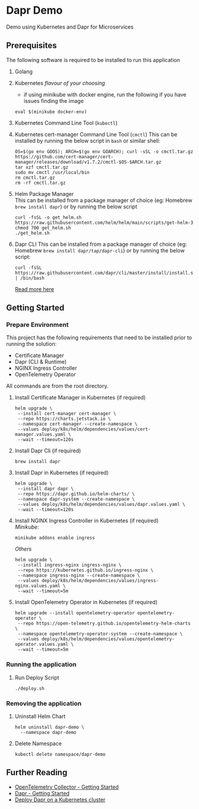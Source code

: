 # Dapr Demo

Demo using Kubernetes and Dapr for Microservices

## Prerequisites

The following software is required to be installed to run this application

1. Golang
2. Kubernetes _flavour of your choosing_
   - if using minikube with docker engine, run the following if you have issues finding the image
   ```shell
   eval $(minikube docker-env)
   ```
   
3. Kubernetes Command Line Tool (`kubectl`)
4. Kubernetes cert-manager Command Line Tool (`cmctl`)
   This can be installed by running the below script in `bash` or similar shell:
   ```shell
   OS=$(go env GOOS); ARCH=$(go env GOARCH); curl -sSL -o cmctl.tar.gz https://github.com/cert-manager/cert-manager/releases/download/v1.7.2/cmctl-$OS-$ARCH.tar.gz
   tar xzf cmctl.tar.gz
   sudo mv cmctl /usr/local/bin
   rm cmctl.tar.gz
   rm -rf cmctl.tar.gz
   ```
5. Helm Package Manager  
   This can be installed from a package manager of choice (eg: Homebrew `brew install dapr`)
   or by running the below script
   ```shell
   curl -fsSL -o get_helm.sh https://raw.githubusercontent.com/helm/helm/main/scripts/get-helm-3
   chmod 700 get_helm.sh
   ./get_helm.sh
   ```
6. Dapr CLI
   This can be installed from a package manager of choice (eg: Homebrew `brew install dapr/tap/dapr-cli`)
   or by running the below script:
   ```shell
   curl -fsSL https://raw.githubusercontent.com/dapr/cli/master/install/install.sh | /bin/bash
   ```
   [Read more here](https://docs.dapr.io/getting-started/install-dapr-cli/)


## Getting Started

### Prepare Environment

This project has the following requirements that need to be installed prior to running the solution:
- Certificate Manager
- Dapr (CLI & Runtime)
- NGINX Ingress Controller
- OpenTelemetry Operator

All commands are from the root directory.

1. Install Certificate Manager in Kubernetes (if required)
   ```shell
   helm upgrade \
    --install cert-manager cert-manager \
    --repo https://charts.jetstack.io \
    --namespace cert-manager --create-namespace \
    --values deploy/k8s/helm/dependencies/values/cert-manager.values.yaml \
    --wait --timeout=120s
   ```
2. Install Dapr Cli (if required)
   ```shell
   brew install dapr
   ```
3. Install Dapr in Kubernetes (if required)
   ```shell
   helm upgrade \
    --install dapr dapr \
    --repo https://dapr.github.io/helm-charts/ \
    --namespace dapr-system --create-namespace \
    --values deploy/k8s/helm/dependencies/values/dapr.values.yaml \
    --wait --timeout=120s
   ```
4. Install NGINX Ingress Controller in Kubernetes (if required)  
   _Minikube:_
   ```shell
   minikube addons enable ingress
   ```
   _Others_
   ```shell
   helm upgrade \
    --install ingress-nginx ingress-nginx \
    --repo https://kubernetes.github.io/ingress-nginx \
    --namespace ingress-nginx --create-namespace \
    --values deploy/k8s/helm/dependencies/values/ingress-nginx.values.yaml \
    --wait --timeout=5m
   ```
5. Install OpenTelemetry Operator in Kubernetes (if required)
   ```shell
   helm upgrade --install opentelemetry-operator opentelemetry-operator \
    --repo https://open-telemetry.github.io/opentelemetry-helm-charts \
    --namespace opentelemetry-operator-system --create-namespace \
    --values deploy/k8s/helm/dependencies/values/opentelemetry-operator.values.yaml \
    --wait --timeout=5m
   ```

### Running the application

1. Run Deploy Script
   ```shell
   ./deploy.sh
   ```

### Removing the application

1. Uninstall Helm Chart
   ```shell
   helm uninstall dapr-demo \
     --namespace dapr-demo
   ```
2. Delete Namespace
   ```shell
   kubectl delete namespace/dapr-demo
   ```

## Further Reading
- [OpenTelemetry Collector - Getting Started](https://opentelemetry.io/docs/collector/getting-started/)
- [Dapr - Getting Started](https://docs.dapr.io/getting-started/)
- [Deploy Dapr on a Kubernetes cluster](https://docs.dapr.io/operations/hosting/kubernetes/kubernetes-deploy/)





